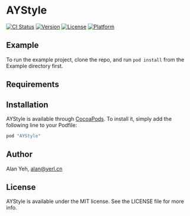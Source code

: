 # AYStyle

[![CI Status](http://img.shields.io/travis/alan-yeh/AYStyle.svg?style=flat)](https://travis-ci.org/alan-yeh/AYStyle)
[![Version](https://img.shields.io/cocoapods/v/AYStyle.svg?style=flat)](http://cocoapods.org/pods/AYStyle)
[![License](https://img.shields.io/cocoapods/l/AYStyle.svg?style=flat)](http://cocoapods.org/pods/AYStyle)
[![Platform](https://img.shields.io/cocoapods/p/AYStyle.svg?style=flat)](http://cocoapods.org/pods/AYStyle)

## Example

To run the example project, clone the repo, and run `pod install` from the Example directory first.

## Requirements

## Installation

AYStyle is available through [CocoaPods](http://cocoapods.org). To install
it, simply add the following line to your Podfile:

```ruby
pod "AYStyle"
```

## Author

Alan Yeh, alan@yerl.cn

## License

AYStyle is available under the MIT license. See the LICENSE file for more info.
